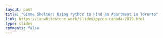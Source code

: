 ```yaml
---
layout: post
title: "Gimme Shelter: Using Python to Find an Apartment in Toronto"
link: https://ianwhitestone.work/slides/pycon-canada-2019.html
type: slides
comments: false
---
```



